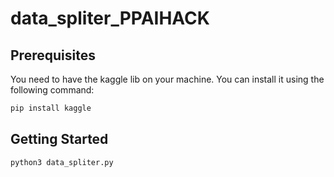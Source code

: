 # data_spliter_PPAIHACK

## Prerequisites

You need to have the kaggle lib on your machine. You can install it using the following command:

```bash
pip install kaggle
```

## Getting Started


```bash
python3 data_spliter.py
```